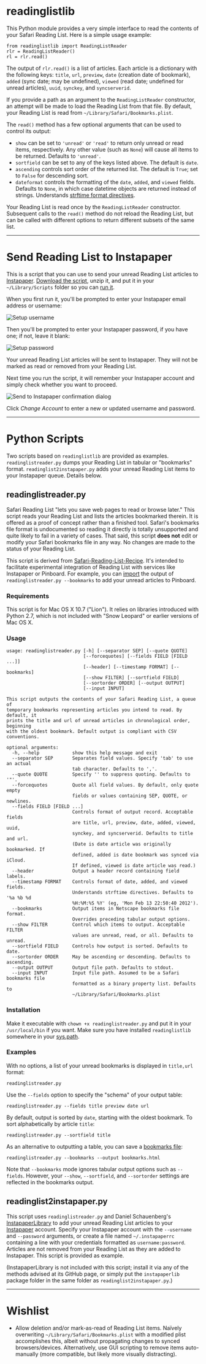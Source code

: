 # readinglistlib

This Python module provides a very simple interface to read the contents of your Safari Reading List. Here is a simple usage example:

	from readinglistlib import ReadingListReader
	rlr = ReadingListReader()
	rl = rlr.read()

The output of `rlr.read()` is a list of articles. Each article is a dictionary with the following keys: `title`, `url`, `preview`, `date` (creation date of bookmark), `added` (sync date; may be undefined), `viewed` (read date; undefined for unread articles), `uuid`, `synckey`, and `syncserverid`.

If you provide a path as an argument to the `ReadingListReader` constructor, an attempt will be made to load the Reading List from that file. By default, your Reading List is read from `~/Library/Safari/Bookmarks.plist`.

The `read()` method has a few optional arguments that can be used to control its output:

- `show` can be set to `'unread'` or `'read'` to return only unread or read items, respectively. Any other value (such as `None`) will cause all items to be returned. Defaults to `'unread'`. 
- `sortfield` can be set to any of the keys listed above. The default is `date`. 
- `ascending` controls sort order of the returned list. The default is `True`; set to `False` for descending sort.
- `dateformat` controls the formatting of the `date`, `added`, and `viewed` fields. Defaults to `None`, in which case datetime objects are returned instead of strings. Understands [strftime format directives](http://docs.python.org/library/datetime.html?highlight=strftime#strftime-strptime-behavior).

Your Reading List is read once by the `ReadingListReader` constructor. Subsequent calls to the `read()` method do not reload the Reading List, but can be called with different options to return different subsets of the same list.

---

# Send Reading List to Instapaper

This is a script that you can use to send your unread Reading List articles to [Instapaper](http://instapaper.com/). [Download the script](https://github.com/anoved/ReadingListReader/raw/master/Send%20Reading%20List%20to%20Instapaper/Send%20Reading%20List%20to%20Instapaper.scptd.zip), unzip it, and put it in your `~/Library/Scripts` folder so you can [run it](http://anoved.net/2007/09/script-runners/).

When you first run it, you'll be prompted to enter your Instapaper email address or username:

![Setup username](https://github.com/anoved/ReadingListReader/raw/master/Send%20Reading%20List%20to%20Instapaper/Screenshots/setup_username.png)

Then you'll be prompted to enter your Instapaper password, if you have one; if not, leave it blank:

![Setup password](https://github.com/anoved/ReadingListReader/raw/master/Send%20Reading%20List%20to%20Instapaper/Screenshots/setup_password.png)

Your unread Reading List articles will be sent to Instapaper. They will not be marked as read or removed from your Reading List.

Next time you run the script, it will remember your Instapaper account and simply check whether you want to proceed.

![Send to Instapaper confirmation dialog](https://github.com/anoved/ReadingListReader/raw/master/Send%20Reading%20List%20to%20Instapaper/Screenshots/setup_confirm.png)

Click *Change Account* to enter a new or updated username and password.

---

# Python Scripts

Two scripts based on `readinglistlib` are provided as examples. `readinglistreader.py` dumps your Reading List in tabular or "bookmarks" format. `readinglist2instapaper.py` adds your unread Reading List items to your Instapaper queue. Details below.

## readinglistreader.py

Safari Reading List "lets you save web pages to read or browse later." This script reads your Reading List and lists the articles bookmarked therein. It is offered as a proof of concept rather than a finished tool.  Safari's bookmarks file format is undocumented so reading it directly is totally unsupported and quite likely to fail in a variety of cases. That said, this script **does not** edit or modify your Safari bookmarks file in any way. No changes are made to the status of your Reading List.

This script is derived from [Safari-Reading-List-Recipe](https://github.com/anoved/Safari-Reading-List-Recipe). It's intended to facilitate experimental integration of Reading List with services like Instapaper or Pinboard. For example, you can [import](https://pinboard.in/settings/import/) the output of `readinglistreader.py --bookmarks` to add your unread articles to Pinboard.

### Requirements

This script is for Mac OS X 10.7 ("Lion"). It relies on libraries introduced with Python 2.7, which is not included with "Snow Leopard" or earlier versions of Mac OS X.

### Usage

	usage: readinglistreader.py [-h] [--separator SEP] [--quote QUOTE]
								[--forcequotes] [--fields FIELD [FIELD ...]]
								[--header] [--timestamp FORMAT] [--bookmarks]
								[--show FILTER] [--sortfield FIELD]
								[--sortorder ORDER] [--output OUTPUT]
								[--input INPUT]
	
	This script outputs the contents of your Safari Reading List, a queue of
	temporary bookmarks representing articles you intend to read. By default, it
	prints the title and url of unread articles in chronological order, beginning
	with the oldest bookmark. Default output is compliant with CSV conventions.
	
	optional arguments:
	  -h, --help            show this help message and exit
	  --separator SEP       Separates field values. Specify 'tab' to use an actual
							tab character. Defaults to ','.
	  --quote QUOTE         Specify '' to suppress quoting. Defaults to '"'.
	  --forcequotes         Quote all field values. By default, only quote empty
							fields or values containing SEP, QUOTE, or newlines.
	  --fields FIELD [FIELD ...]
							Controls format of output record. Acceptable fields
							are title, url, preview, date, added, viewed, uuid,
							synckey, and syncserverid. Defaults to title and url.
							(Date is date article was originally bookmarked. If
							defined, added is date bookmark was synced via iCloud.
							If defined, viewed is date article was read.)
	  --header              Output a header record containing field labels.
	  --timestamp FORMAT    Controls format of date, added, and viewed fields.
							Understands strftime directives. Defaults to '%a %b %d
							%H:%M:%S %Y' (eg, 'Mon Feb 13 22:50:40 2012').
	  --bookmarks           Output items in Netscape bookmarks file format.
							Overrides preceding tabular output options.
	  --show FILTER         Control which items to output. Acceptable FILTER
							values are unread, read, or all. Defaults to unread.
	  --sortfield FIELD     Controls how output is sorted. Defaults to date.
	  --sortorder ORDER     May be ascending or descending. Defaults to ascending.
	  --output OUTPUT       Output file path. Defaults to stdout.
	  --input INPUT         Input file path. Assumed to be a Safari bookmarks file
							formatted as a binary property list. Defaults to
							~/Library/Safari/Bookmarks.plist

### Installation

Make it executable with `chown +x readinglistreader.py` and put it in your `/usr/local/bin` if you want. Make sure you have installed `readinglistlib` somewhere in your [sys.path](http://docs.python.org/tutorial/modules.html#the-module-search-path).

### Examples

With no options, a list of your unread bookmarks is displayed in `title,url` format:

	readinglistreader.py

Use the `--fields` option to specify the "schema" of your output table:

	readinglistreader.py --fields title preview date url

By default, output is sorted by `date`, starting with the oldest bookmark. To sort alphabetically by article `title`:

	readinglistreader.py --sortfield title
	
As an alternative to outputting a table, you can save a [bookmarks file][netscape bookmarks spec]:

[netscape bookmarks spec]: http://msdn.microsoft.com/en-us/library/ie/aa753582(v=vs.85).aspx

	readinglistreader.py --bookmarks --output bookmarks.html

Note that `--bookmarks` mode ignores tabular output options such as `--fields`. However, your `--show`, `--sortfield`, and `--sortorder` settings are reflected in the bookmarks output.

## readinglist2instapaper.py

This script uses `readinglistreader.py` and Daniel Schauenberg's [InstapaperLibrary](https://github.com/mrtazz/InstapaperLibrary) to add your unread Reading List articles to your [Instapaper](http://www.instapaper.com/) account. Specify your Instapaper account with the `--username` and `--password` arguments, or create a file named `~/.instapaperrc` containing a line with your credentials formatted as `username:password`. Articles are not removed from your Reading List as they are added to Instapaper. This script is provided as example.

(InstapaperLibrary is not included with this script; install it via any of the methods advised at its GitHub page, or simply put the `instapaperlib` package folder in the same folder as `readinglist2instapaper.py`.)

---

# Wishlist

- Allow deletion and/or mark-as-read of Reading List items. Naïvely overwriting `~/Library/Safari/Bookmarks.plist` with a modified plist accomplishes this, albeit without propagating changes to synced browsers/devices. Alternatively, use GUI scripting to remove items auto-manually (more compatible, but likely more visually distracting).
